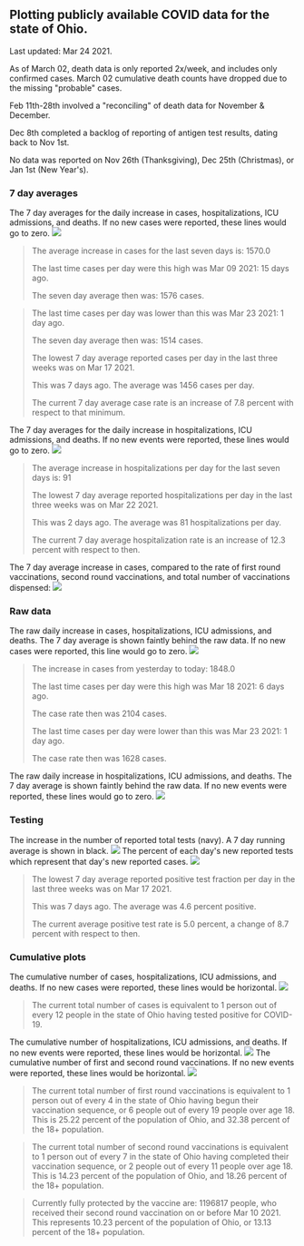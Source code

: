 ## Plotting publicly available COVID data for the state of Ohio. 

Last updated: Mar 24 2021. 

As of March 02, death data is only reported 2x/week, and includes only confirmed cases. March 02 cumulative death counts have dropped due to the missing "probable" cases.

Feb 11th-28th involved a "reconciling" of death data for November & December.

Dec 8th completed a backlog of reporting of antigen test results, dating back to Nov 1st.

No data was reported on Nov 26th (Thanksgiving), Dec 25th (Christmas), or Jan 1st (New Year's).
### 7 day averages
The 7 day averages for the daily increase in cases, hospitalizations, ICU admissions, and deaths. If no new cases were reported, these lines would go to zero.
![](7dayaverage_cases.png)

>The average increase in cases for the last seven days is: 1570.0
>
>The last time cases per day were this high was Mar 09 2021: 15 days ago.
>
>The seven day average then was: 1576 cases.

>
>The last time cases per day was lower than this was Mar 23 2021: 1 day ago.
>
>The seven day average then was: 1514 cases.
>
>The lowest 7 day average reported cases per day in the last three weeks was on Mar 17 2021.
>
>This was 7 days ago. The average was 1456 cases per day.
>
>The current 7 day average case rate is an increase of 7.8 percent with respect to that minimum.

The 7 day averages for the daily increase in hospitalizations, ICU admissions, and deaths. If no new events were reported, these lines would go to zero.
![](7dayaverage_hospital.png)

>The average increase in hospitalizations per day for the last seven days is: 91
>
>The lowest 7 day average reported hospitalizations per day in the last three weeks was on Mar 22 2021.
>
>This was 2 days ago. The average was 81 hospitalizations per day.
>
>The current 7 day average hospitalization rate is an increase of 12.3 percent with respect to then.

The 7 day average increase in cases, compared to the rate of first round vaccinations, second round vaccinations, and total number of vaccinations dispensed:
![](DailyVaccinationsCases.png)

### Raw data
The raw daily increase in cases, hospitalizations, ICU admissions, and deaths. The 7 day average is shown faintly behind the raw data. If no new cases were reported, this line would go to zero.
![](DailyCases.png)

>The increase in cases from yesterday to today: 1848.0 
>
>The last time cases per day were this high was Mar 18 2021: 6 days ago. 
>
>The case rate then was 2104 cases.
>
>The last time cases per day were lower than this was Mar 23 2021: 1 day ago. 
>
>The case rate then was 1628 cases.

The raw daily increase in hospitalizations, ICU admissions, and deaths. The 7 day average is shown faintly behind the raw data. If no new events were reported, these lines would go to zero.
![](DailyHospitalizations.png)

### Testing

The increase in the number of reported total tests (navy). A 7 day running average is shown in black.
![](DailyTests.png)
The percent of each day's new reported tests which represent that day's new reported cases.
![](percentpositive_tests.png)

>The lowest 7 day average reported positive test fraction per day in the last three weeks was on Mar 17 2021.
>
>This was 7 days ago. The average was 4.6 percent positive. 
>
>The current average positive test rate is 5.0 percent, a change of 8.7 percent with respect to then. 

### Cumulative plots
The cumulative number of cases, hospitalizations, ICU admissions, and deaths. If no new cases were reported, these lines would be horizontal.
![](Cases.png)

>The current total number of cases is equivalent to 1 person out of every 12 people in the state of Ohio having tested positive for COVID-19.

The cumulative number of hospitalizations, ICU admissions, and deaths. If no new events were reported, these lines would be horizontal.
![](Hospitalizations.png)
The cumulative number of first and second round vaccinations. If no new events were reported, these lines would be horizontal.
![](Vaccinations.png)

>The current total number of first round vaccinations is equivalent to 1 person out of every 4 in the state of Ohio having begun their vaccination sequence,  or 6 people out of every 19 people over age 18.
 >This is 25.22 percent of the population of Ohio, and 32.38 percent of the 18+ population.

>The current total number of second round vaccinations is equivalent to 1 person out of every 7 in the state of Ohio having completed their vaccination sequence, or 2 people out of every 11 people over age 18. 
>This is 14.23 percent of the population of Ohio, and 18.26 percent of the 18+ population.

>Currently fully protected by the vaccine are: 1196817 people, who received their second round vaccination on or before Mar 10 2021.
>This represents 10.23 percent of the population of Ohio, or 13.13 percent of the 18+ population.

